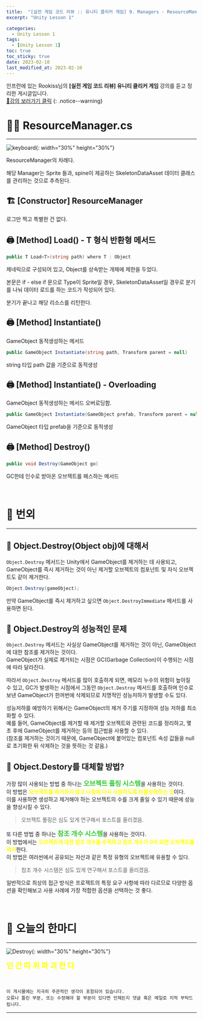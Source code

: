 ```yaml
---
title:  "[실전 게임 코드 리뷰 :: 유니티 클리커 게임] 9. Managers - ResourceManager"
excerpt: "Unity Lesson 1"

categories:
  - Unity Lesson 1
tags:
  - [Unity Lesson 1]
toc: true
toc_sticky: true
date: 2023-02-10
last_modified_at: 2023-02-10
---
```


인프런에 있는 Rookiss님의 **[실전 게임 코드 리뷰] 유니티 클리커 게임** 강의를 듣고 정리한 게시글입니다.
<br>
[🔔강의 보러가기 클릭](https://www.inflearn.com/course/%EC%8B%A4%EC%A0%84%EA%B2%8C%EC%9E%84-%EC%BD%94%EB%93%9C%EB%A6%AC%EB%B7%B0-%EC%9C%A0%EB%8B%88%ED%8B%B0-%ED%81%B4%EB%A6%AC%EC%BB%A4)
{: .notice--warning}

# 🧑‍💼 ResourceManager.cs
<hr style="width:100%" />

![keyboard](https://media.giphy.com/media/JIX9t2j0ZTN9S/giphy.gif){: width="30%" height="30%"}

ResourceManager의 차례다.

해당 Manager는 Sprite 들과, spine이 제공하는 SkeletonDataAsset 데이터 클래스를 관리하는 것으로 추측된다.

## 🏗️ [Constructor] ResourceManager

로그만 찍고 특별한 건 없다.

## 🖨️ [Method] Load() - T 형식 반환형 메서드

```c#
public T Load<T>(string path) where T : Object
```

제네릭으로 구성되어 있고, Object를 상속받는 개체에 제한을 두었다.

본문은 if - else if 문으로 Type이 Sprite일 경우, SkeletonDataAsset일 경우로 분기를 나눠 데이터 로드를 하는 코드가 작성되어 있다.

분기가 끝나고 해당 리소스를 리턴한다.

## 🖨️ [Method] Instantiate()

GameObject 동적생성하는 메서드 

```c#
public GameObject Instantiate(string path, Transform parent = null)
```

string 타입 path 값을 기준으로 동적생성


## 🖨️ [Method] Instantiate() - Overloading

GameObject 동적생성하는 메서드 오버로딩함.

```c#
public GameObject Instantiate(GameObject prefab, Transform parent = null)
```

GameObject 타입 prefab을 기준으로 동적생성 

## 🖨️ [Method] Destroy()

```c#
public void Destroy(GameObject go)
```

GC한테 인수로 받아온 오브젝트를 패스하는 메서드

<br>

# 🌈 번외
<hr style="width:100%" />

## 🤔 Object.Destroy(Object obj)에 대해서 

`Object.Destroy` 메서드는 Unity에서 GameObject를 제거하는 데 사용되고, GameObject를 즉시 제거하는 것이 아닌 제거할 오브젝트의 컴포넌트 및 자식 오브젝트도 같이 제거한다.

```c#
Object.Destroy(gameObject);
```

만약 GameObject를 즉시 제거하고 싶으면 `Object.DestroyImmediate` 메서드를 사용하면 된다.

## 🤔 Object.Destroy의 성능적인 문제

`Object.Destroy` 메서드는 사실상 GameObject를 제거하는 것이 아닌, GameObject에 대한 참조를 제거하는 것이다.  
GameObject가 실제로 제거되는 시점은 GC(Garbage Collection)이 수행되는 시점에 따라 달라진다.

따라서 `Object.Destroy` 메서드를 많이 호출하게 되면, 메모리 누수의 위험이 높아질 수 있고, GC가 발생하는 시점에서 그동안 `Object.Destroy` 메서드를 호출하며 인수로 보낸 GameObject가 한꺼번에 삭제되므로 치명적인 성능저하가 발생할 수도 있다.

성능저하를 예방하기 위해서는 GameObject의 제거 주기를 지정하여 성능 저하를 최소화할 수 있다.    
예를 들어, GameObject를 제거할 때 제거할 오브젝트와 관련된 코드를 정리하고, 몇 초 후에 GameObject를 제거하는 등의 접근법을 사용할 수 있다.  
(참조를 제거하는 것이기 때문에, GameObject에 붙어있는 컴포넌트 속성 값들을 null로 초기화한 뒤 삭제하는 것을 뜻하는 것 같음.)

## 🤔 Object.Destory를 대체할 방법?

가장 많이 사용되는 방법 중 하나는 <strong style="color:limegreen; font-size:13pt">오브젝트 풀링 시스템</strong>을 사용하는 것이다.  
이 방법은 <strong style="color:yellow;">오브젝트를 제거하지 않고 나중에 다시 사용하도록 비활성화하는 것</strong>이다.  
이를 사용하면 생성하고 제거해야 하는 오브젝트의 수를 크게 줄일 수 있기 때문에 성능을 향상시킬 수 있다.

>오브젝트 풀링은 심도 있게 연구해서 포스트를 올리겠음.

또 다른 방법 중 하나는 <strong style="color:limegreen; font-size:13pt">참조 개수 시스템</strong>을 사용하는 것이다.  
이 방법에서는 <strong style="color:yellow;">오브젝트에 대한 참조 개수를 추적하고 참조 개수가 0이 되면 오브젝트를 제거</strong>한다.  
이 방법은 여러씬에서 공유되는 자산과 같은 특정 유형의 오브젝트에 유용할 수 있다.

>참조 개수 시스템은 심도 있게 연구해서 포스트를 올리겠음.

일반적으로 최상의 접근 방식은 프로젝트의 특정 요구 사항에 따라 다르므로 다양한 옵션을 확인해보고 사용 사례에 가장 적합한 옵션을 선택하는 것 좋다.

<br>

# 📢 오늘의 한마디
<hr style="width:100%" />

![Destroy](https://media.giphy.com/media/ckJF143W1gBS8Hk833/giphy.gif){: width="30%" height="30%"}

<strong style="color:Yellow; font-size:15pt">인 간 따 위 파 괴 한 다</strong>

<br>

    이 게시물에는 지극히 주관적인 생각이 포함되어 있습니다. 
    오류나 틀린 부분, 또는 수정해야 할 부분이 있다면 언제든지 댓글 혹은 메일로 지적 부탁드립니다.
    
<hr>

